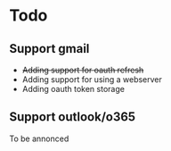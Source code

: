 # Todo

## Support gmail

* ~~Adding support for oauth refresh~~
* Adding support for using a webserver
* Adding oauth token storage

## Support outlook/o365

To be annonced

